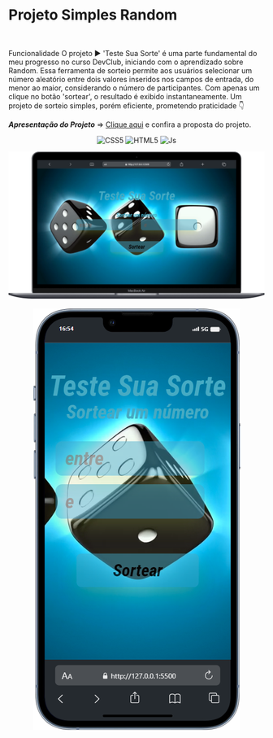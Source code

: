 # Projeto Simples Random
<br>

<p>Funcionalidade
  O projeto ▶️ 'Teste Sua Sorte' é uma parte fundamental do meu progresso no curso DevClub, iniciando com o aprendizado sobre Random. 
  Essa ferramenta de sorteio permite aos usuários selecionar um número aleatório entre dois valores inseridos nos campos de entrada, do menor ao maior, considerando o número de participantes. 
  Com apenas um clique no botão 'sortear', o resultado é exibido instantaneamente. Um projeto de sorteio simples, porém eficiente, prometendo praticidade 👇
  <br>
  
  ***Apresentação do Projeto*** => [Clique aqui](https://andrade-sorteador-devclub.netlify.app) e confira a proposta do projeto.
                                     
 <p/>

<p align="center">
  <img alt="CSS5" height="30" width="40" src="https://img.shields.io/badge/CSS3-1572B6?style=for-the-badge&logo=css3&logoColor=white">
  <img alt="HTML5" height="30" width="40" src="https://img.shields.io/badge/HTML5-E34F26?style=for-the-badge&logo=html5&logoColor=white">
  <img alt="Js" height="30" width="40" src="https://img.shields.io/badge/JavaScript-F7DF1E?style=for-the-badge&logo=javascript&logoColor=black">
</p>

<p align="center">
  <img src="https://github.com/Andradepadilhadev/Projeto-Random/blob/main/assets/macbooke.png?raw=true">
  <br>
  <br>
  <img src="https://github.com/Andradepadilhadev/Projeto-Random/blob/main/assets/projeto-Random-sorteador-mobile.png?raw=true">
</p>
